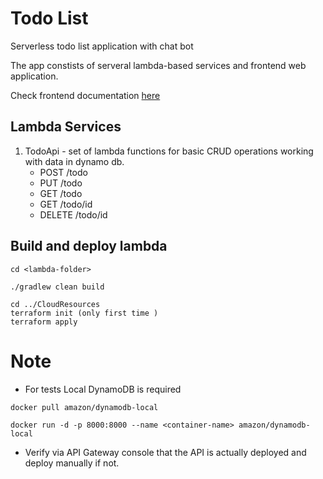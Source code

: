 # Todo List

Serverless todo list application with chat bot

The app constists of serveral lambda-based services and frontend web application.

Check frontend documentation [here](Frontend/README.MD) 
## Lambda Services

1. TodoApi - set of lambda functions for basic CRUD operations working with data in dynamo db.
   - POST /todo
   - PUT /todo
   - GET /todo  
   - GET /todo/id
   - DELETE /todo/id 


## Build and deploy lambda

```
cd <lambda-folder>

./gradlew clean build

cd ../CloudResources
terraform init (only first time )
terraform apply
```

# Note

- For tests Local DynamoDB is required

```
docker pull amazon/dynamodb-local

docker run -d -p 8000:8000 --name <container-name> amazon/dynamodb-local
```

- Verify via API Gateway console that the API is actually deployed and deploy manually if not.
